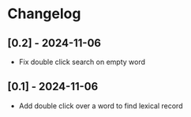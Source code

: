 # Changelog

## [0.2] - 2024-11-06
- Fix double click search on empty word

## [0.1] - 2024-11-06
- Add double click over a word to find lexical record
